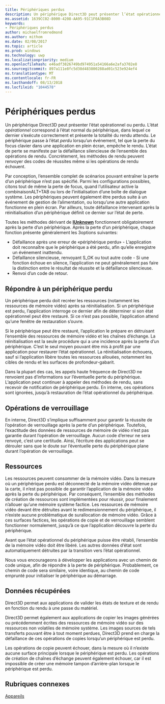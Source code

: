 ```yaml
---
title: Périphériques perdus
description: Un périphérique Direct3D peut présenter l’état opérationnel ou perdu.
ms.assetid: 1639CC02-8000-4208-AA95-91C1F0A3B08D
keywords:
- Périphériques perdus
author: michaelfromredmond
ms.author: mithom
ms.date: 02/08/2017
ms.topic: article
ms.prod: windows
ms.technology: uwp
ms.localizationpriority: medium
ms.openlocfilehash: e46adf3826749bd974951a54166a6e2afa3702e8
ms.sourcegitcommit: 897a111e8fc5d38d483800288ad01c523e924ef4
ms.translationtype: MT
ms.contentlocale: fr-FR
ms.lasthandoff: 08/13/2018
ms.locfileid: "1044578"
---
```

# <a name="lost-devices"></a>Périphériques perdus


Un périphérique Direct3D peut présenter l’état opérationnel ou perdu. L’état *opérationnel* correspond à l’état normal du périphérique, dans lequel ce dernier s’exécute correctement et présente la totalité du rendu attendu. Le périphérique passe à l’état *perdu* lorsqu’un événement, tel que la perte du focus clavier dans une application en plein écran, empêche le rendu. L’état de perte se manifeste par la défaillance silencieuse de l’ensemble des opérations de rendu. Concrètement, les méthodes de rendu peuvent renvoyer des codes de réussites même si les opérations de rendu échouent.

Par conception, l’ensemble complet de scénarios pouvant entraîner la perte d’un périphérique n’est pas spécifié. Parmi les configurations possibles, citons tout de même la perte de focus, quand l’utilisateur active la combinaisonALT+TAB ou lors de l’initialisation d’une boîte de dialogue système. Les périphériques peuvent également être perdus suite à un événement de gestion de l’alimentation, ou lorsqu’une autre application fonctionne en plein écran. Par ailleurs, toute défaillance intervenant après la réinitialisation d’un périphérique définit ce dernier sur l’état de perte.

Toutes les méthodes dérivant de [**IUnknown**](https://msdn.microsoft.com/library/windows/desktop/ms680509) fonctionnent obligatoirement après la perte d’un périphérique. Après la perte d’un périphérique, chaque fonction présente généralement les 3options suivantes:

-   Défaillance après une erreur de «périphérique perdu» - L’application doit reconnaître que le périphérique a été perdu, afin qu’elle enregistre un événement inattendu.
-   Défaillance silencieuse, renvoyant S\_OK ou tout autre code - Si une fonction échoue en silence, l’application ne peut généralement pas faire la distinction entre le résultat de réussite et la défaillance silencieuse.
-   Renvoi d’un code de retour.

## <a name="span-idrespondingtoalostdevicespanspan-idrespondingtoalostdevicespanspan-idrespondingtoalostdevicespanresponding-to-a-lost-device"></a><span id="Responding_to_a_Lost_Device"></span><span id="responding_to_a_lost_device"></span><span id="RESPONDING_TO_A_LOST_DEVICE"></span>Répondre à un périphérique perdu


Un périphérique perdu doit recréer les ressources (notamment les ressources de mémoire vidéo) après sa réinitialisation. Si un périphérique est perdu, l’application interroge ce dernier afin de déterminer si son état opérationnel peut être restauré. Si ce n’est pas possible, l’application attend qu’une fenêtre de restauration s’ouvre.

Si le périphérique peut être restauré, l’application le prépare en détruisant l’ensemble des ressources de mémoire vidéo et les chaînes d’échange. La réinitialisation est la seule procédure qui a une incidence après la perte d’un périphérique. C’est le seul moyen pouvant être mis à profit par une application pour restaurer l’état opérationnel. La réinitialisation échouera, sauf si l’application libère toutes les ressources allouées, notamment les cibles de rendu et les surfaces de profondeur-gabarit.

Dans la plupart des cas, les appels haute fréquence de Direct3D ne renvoient pas d’informations sur l’éventuelle perte du périphérique. L’application peut continuer à appeler des méthodes de rendu, sans recevoir de notification de périphérique perdu. En interne, ces opérations sont ignorées, jusqu’à restauration de l’état opérationnel du périphérique.

## <a name="span-idlockingoperationsspanspan-idlockingoperationsspanspan-idlockingoperationsspanlocking-operations"></a><span id="Locking_Operations"></span><span id="locking_operations"></span><span id="LOCKING_OPERATIONS"></span>Opérations de verrouillage


En interne, Direct3D s’implique suffisamment pour garantir la réussite de l’opération de verrouillage après la perte d’un périphérique. Toutefois, l’exactitude des données de ressources de mémoire de vidéo n’est pas garantie durant l’opération de verrouillage. Aucun code d’erreur ne sera renvoyé, c’est une certitude. Ainsi, l’écriture des applications peut se dérouler sans que le doute sur l’éventuelle perte du périphérique plane durant l’opération de verrouillage.

## <a name="span-idresourcesspanspan-idresourcesspanspan-idresourcesspanresources"></a><span id="Resources"></span><span id="resources"></span><span id="RESOURCES"></span>Ressources


Les ressources peuvent consommer de la mémoire vidéo. Dans la mesure où un périphérique perdu est déconnecté de la mémoire vidéo détenue par la carte, il n’est pas possible de garantir l’application de la mémoire vidéo après la perte du périphérique. Par conséquent, l’ensemble des méthodes de création de ressources sont implémentées pour réussir, pour finalement n’allouer qu’une mémoire système factice. Les ressources de mémoire vidéo devant être détruites avant le redimensionnement du périphérique, il n’existe aucune problématique de surallocation de mémoire vidéo. Grâce à ces surfaces factices, les opérations de copie et de verrouillage semblent fonctionner normalement, jusqu’à ce que l’application découvre la perte du périphérique.

Avant que l’état opérationnel du périphérique puisse être rétabli, l’ensemble de la mémoire vidéo doit être libéré. Les autres données d’état sont automatiquement détruites par la transition vers l’état opérationnel.

Nous vous encourageons à développer les applications avec un chemin de code unique, afin de répondre à la perte de périphérique. Probablement, ce chemin de code sera similaire, voire identique, au chemin de code emprunté pour initialiser le périphérique au démarrage.

## <a name="span-idretrieveddataspanspan-idretrieveddataspanspan-idretrieveddataspanretrieved-data"></a><span id="Retrieved_Data"></span><span id="retrieved_data"></span><span id="RETRIEVED_DATA"></span>Données récupérées


Direct3D permet aux applications de valider les états de texture et de rendu en fonction du rendu à une passe du matériel.

Direct3D permet également aux applications de copier les images générées ou précédemment écrites des ressources de mémoire vidéo sur des ressources non volatiles de mémoire système. Les images sources de tels transferts pouvant être à tout moment perdues, Direct3D prend en charge la défaillance de ces opérations de copies lorsqu’un périphérique est perdu.

Les opérations de copie peuvent échouer, dans la mesure où il n’existe aucune surface principale lorsque le périphérique est perdu. Les opérations de création de chaînes d’échange peuvent également échouer, car il est impossible de créer une mémoire tampon d’arrière-plan lorsque le périphérique est perdu.

## <a name="span-idrelated-topicsspanrelated-topics"></a><span id="related-topics"></span>Rubriques connexes


[Appareils](devices.md)

 

 




